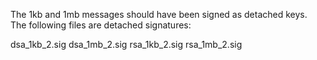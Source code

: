 The 1kb and 1mb messages should have been signed as detached keys.  
The following files are detached signatures:

dsa_1kb_2.sig
dsa_1mb_2.sig
rsa_1kb_2.sig
rsa_1mb_2.sig